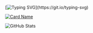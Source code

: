 [![Typing SVG](https://readme-typing-svg.herokuapp.com?font=cascadia+code&color=%232A9D8F&center=true&lines=Hello!)](https://git.io/typing-svg)

[![Card Name](https://cardivo.vercel.app/api?name=UNsz&description=I%27m%20human&image=https://avatars.githubusercontent.com/UN56&backgroundColor=%23ecf0f1&github=UN56&pattern=topography&colorPattern=%23eaeaea)](https://github.com/satyawikananda/cardivo)

![GitHub Stats](https://github-readme-stats.vercel.app/api?username=UN56&theme=tokyonight)

